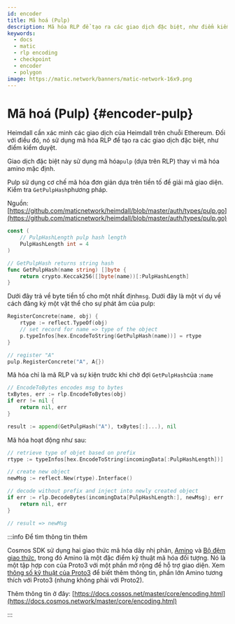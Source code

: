 ```yaml
---
id: encoder
title: Mã hoá (Pulp)
description: Mã hóa RLP để tạo ra các giao dịch đặc biệt, như điểm kiểm tra
keywords:
  - docs
  - matic
  - rlp encoding
  - checkpoint
  - encoder
  - polygon
image: https://matic.network/banners/matic-network-16x9.png
---
```


# Mã hoá (Pulp) {#encoder-pulp}

Heimdall cần xác minh các giao dịch của Heimdall trên chuỗi Ethereum. Đối với điều đó, nó sử dụng mã hóa RLP để tạo ra các giao dịch đặc biệt, như điểm kiểm duyệt.

Giao dịch đặc biệt này sử dụng mã hóa`pulp` (dựa trên RLP) thay vì mã hóa amino mặc định.

Pulp sử dụng cơ chế mã hóa đơn giản dựa trên tiền tố để giải mã giao diện. Kiểm tra `GetPulpHash`phương pháp.

Nguồn: [https://github.com/maticnetwork/heimdall/blob/master/auth/types/pulp.go](https://github.com/maticnetwork/heimdall/blob/master/auth/types/pulp.go)

```go
const (
	// PulpHashLength pulp hash length
	PulpHashLength int = 4
)

// GetPulpHash returns string hash
func GetPulpHash(name string) []byte {
	return crypto.Keccak256([]byte(name))[:PulpHashLength]
}
```

Dưới đây trả về byte tiền tố cho một nhất định`msg`.  Dưới đây là một ví dụ về cách đăng ký một vật thể cho sự phát âm của pulp:

```go
RegisterConcrete(name, obj) {
	rtype := reflect.TypeOf(obj)
	// set record for name => type of the object
	p.typeInfos[hex.EncodeToString(GetPulpHash(name))] = rtype
}

// register "A"
pulp.RegisterConcrete("A", A{})
```

Mã hóa chỉ là mã RLP và sự kiện trước khi chờ đợi `GetPulpHash`của :`name`

```go
// EncodeToBytes encodes msg to bytes
txBytes, err := rlp.EncodeToBytes(obj)
if err != nil {
	return nil, err
}

result := append(GetPulpHash("A"), txBytes[:]...), nil
```

Mã hóa hoạt động như sau:

```go
// retrieve type of objet based on prefix
rtype := typeInfos[hex.EncodeToString(incomingData[:PulpHashLength])]

// create new object
newMsg := reflect.New(rtype).Interface()

// decode without prefix and inject into newly created object
if err := rlp.DecodeBytes(incomingData[PulpHashLength:], newMsg); err != nil {
	return nil, err
}

// result => newMsg
```

:::info Để tìm thông tin thêm

Cosmos SDK sử dụng hai giao thức mã hóa dây nhị phân, [Amino](https://github.com/tendermint/go-amino/) và [Bộ đệm giao thức](https://developers.google.com/protocol-buffers), trong đó Amino là một đặc điểm kỹ thuật mã hóa đối tượng. Nó là một tập hợp con của Proto3 với một phần mở rộng để hỗ trợ giao diện. Xem [thông số kỹ thuật của Proto3](https://developers.google.com/protocol-buffers/docs/proto3) để biết thêm thông tin, phần lớn Amino tương thích với Proto3 (nhưng không phải với Proto2).

Thêm thông tin ở đây: [https://docs.cossos.net/master/core/encoding.html](https://docs.cosmos.network/master/core/encoding.html)

:::
